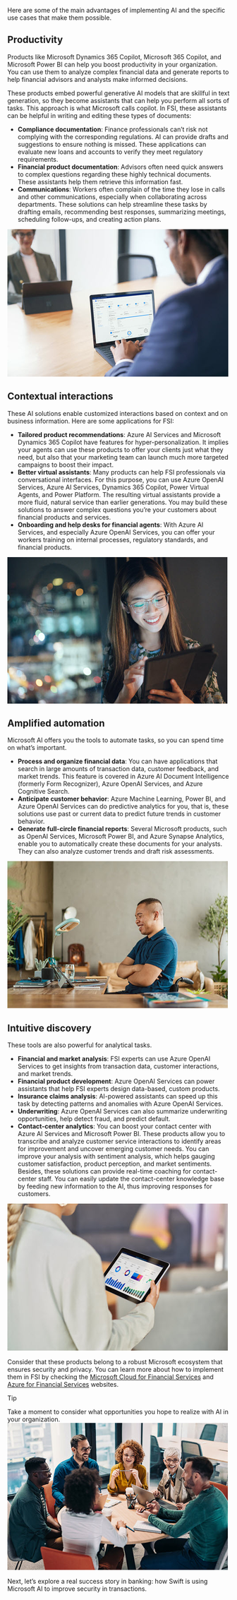 Here are some of the main advantages of implementing AI and the specific use cases that make them possible.

## Productivity

Products like Microsoft Dynamics 365 Copilot, Microsoft 365 Copilot, and Microsoft Power BI can help you boost productivity in your organization. You can use them to analyze complex financial data and generate reports to help financial advisors and analysts make informed decisions.

These products embed powerful generative AI models that are skillful in text generation, so they become assistants that can help you perform all sorts of tasks. This approach is what Microsoft calls copilot. In FSI, these assistants can be helpful in writing and editing these types of documents:

* **Compliance documentation**: Finance professionals can’t risk not complying with the corresponding regulations. AI can provide drafts and suggestions to ensure nothing is missed. These applications can evaluate new loans and accounts to verify they meet regulatory requirements.
* **Financial product documentation**: Advisors often need quick answers to complex questions regarding these highly technical documents. These assistants help them retrieve this information fast.
* **Communications**: Workers often complain of the time they lose in calls and other communications, especially when collaborating across departments. These solutions can help streamline these tasks by drafting emails, recommending best responses, summarizing meetings, scheduling follow-ups, and creating action plans.

![Photograph showing person working on a laptop.](../media/2b-copilot-user.jpg)

## Contextual interactions

These AI solutions enable customized interactions based on context and on business information. Here are some applications for FSI:

* **Tailored product recommendations**: Azure AI Services and Microsoft Dynamics 365 Copilot have features for hyper-personalization. It implies your agents can use these products to offer your clients just what they need, but also that your marketing team can launch much more targeted campaigns to boost their impact.
* **Better virtual assistants**: Many products can help FSI professionals via conversational interfaces. For this purpose, you can use Azure OpenAI Services, Azure AI Services, Dynamics 365 Copilot, Power Virtual Agents, and Power Platform. The resulting virtual assistants provide a more fluid, natural service than earlier generations. You may build these solutions to answer complex questions you’re your customers about financial products and services.
* **Onboarding and help desks for financial agents**: With Azure AI Services, and especially Azure OpenAI Services, you can offer your workers training on internal processes, regulatory standards, and financial products.

![Photograph showing person looking at a tablet.](../media/2b-interaction.jpg)

## Amplified automation

Microsoft AI offers you the tools to automate tasks, so you can spend time on what’s important.

* **Process and organize financial data**: You can have applications that search in large amounts of transaction data, customer feedback, and market trends. This feature is covered in Azure AI Document Intelligence (formerly Form Recognizer), Azure OpenAI Services, and Azure Cognitive Search.
* **Anticipate customer behavior**: Azure Machine Learning, Power BI, and Azure OpenAI Services can do predictive analytics for you, that is, these solutions use past or current data to predict future trends in customer behavior.
* **Generate full-circle financial reports**: Several Microsoft products, such as OpenAI Services, Microsoft Power BI, and Azure Synapse Analytics, enable you to automatically create these documents for your analysts. They can also analyze customer trends and draft risk assessments.  

![Photograph showing a smiling person at a desk.](../media/2b-automation.jpg)

## Intuitive discovery

These tools are also powerful for analytical tasks.

* **Financial and market analysis**: FSI experts can use Azure OpenAI Services  to get insights from transaction data, customer interactions, and market trends.
* **Financial product development**: Azure OpenAI Services  can power assistants that help FSI experts design data-based, custom products.
* **Insurance claims analysis**: AI-powered assistants can speed up this task by detecting patterns and anomalies with Azure OpenAI Services.
* **Underwriting**: Azure OpenAI Services  can also summarize underwriting opportunities, help detect fraud, and predict default.
* **Contact-center analytics**: You can boost your contact center with Azure AI Services and Microsoft Power BI. These products allow you to transcribe and analyze customer service interactions to identify areas for improvement and uncover emerging customer needs. You can improve your analysis with sentiment analysis, which helps gauging customer satisfaction, product perception, and market sentiments. Besides, these solutions can provide real-time coaching for contact-center staff. You can easily update the contact-center knowledge base by feeding new information to the AI, thus improving responses for customers.

![Photograph showing a person looking at a tablet.](../media/2b-data.jpg)

Consider that these products belong to a robust Microsoft ecosystem that ensures security and privacy. You can learn more about how to implement them in FSI by checking the [Microsoft Cloud for Financial Services](https://www.microsoft.com/industry/financial-services/microsoft-cloud-for-financial-services) and [Azure for Financial Services](https://azure.microsoft.com/solutions/industries/financial) websites.

> [!TIP]
> Take a moment to consider what opportunities you hope to realize with AI in your organization.
> ![Photograph showing people working and talking around a table.](../media/2-reflection.jpg)

Next, let’s explore a real success story in banking: how Swift is using Microsoft AI to improve security in transactions.
